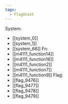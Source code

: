 ```yaml
---
tags:
  - FlagUnset
---
```

System:
- [[system_0]]
- [[system_1]]
- [[system_66]]
Fn:
- [[m4111_function14]]
- [[m4111_function16]]
- [[m4111_function2]]
- [[m4111_function7]]
- [[m4111_function9]]
Flag:
- [[flag_9476]]
- [[flag_9477]]
- [[flag_9478]]
- [[flag_9479]]
